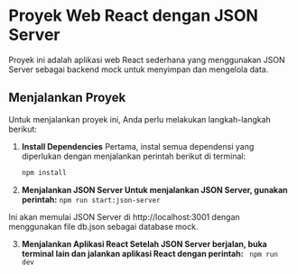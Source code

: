 # Proyek Web React dengan JSON Server

Proyek ini adalah aplikasi web React sederhana yang menggunakan JSON Server sebagai backend mock untuk menyimpan dan mengelola data.

## Menjalankan Proyek

Untuk menjalankan proyek ini, Anda perlu melakukan langkah-langkah berikut:

1. **Install Dependencies**
   Pertama, instal semua dependensi yang diperlukan dengan menjalankan perintah berikut di terminal:

   ```bash
   npm install

   ```

2. **Menjalankan JSON Server Untuk menjalankan JSON Server, gunakan perintah:**
   `npm run start:json-server `

Ini akan memulai JSON Server di http://localhost:3001 dengan menggunakan file db.json sebagai database mock.

3. **Menjalankan Aplikasi React Setelah JSON Server berjalan, buka terminal lain dan jalankan aplikasi React dengan perintah:**
   ` npm run dev`
